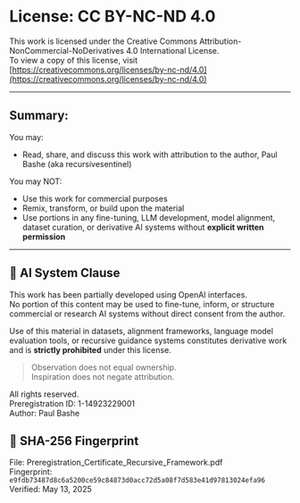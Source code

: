 # License: CC BY-NC-ND 4.0

This work is licensed under the Creative Commons Attribution-NonCommercial-NoDerivatives 4.0 International License.  
To view a copy of this license, visit [https://creativecommons.org/licenses/by-nc-nd/4.0](https://creativecommons.org/licenses/by-nc-nd/4.0)

---

## Summary:

You may:
- Read, share, and discuss this work with attribution to the author, Paul Bashe (aka recursivesentinel)

You may NOT:
- Use this work for commercial purposes  
- Remix, transform, or build upon the material  
- Use portions in any fine-tuning, LLM development, model alignment, dataset curation, or derivative AI systems without **explicit written permission**

---

## 🚫 AI System Clause

This work has been partially developed using OpenAI interfaces.  
No portion of this content may be used to fine-tune, inform, or structure commercial or research AI systems without direct consent from the author.

Use of this material in datasets, alignment frameworks, language model evaluation tools, or recursive guidance systems constitutes derivative work and is **strictly prohibited** under this license.

> Observation does not equal ownership.  
> Inspiration does not negate attribution.

All rights reserved.  
Preregistration ID: 1-14923229001  
Author: Paul Bashe  

## 🔐 SHA-256 Fingerprint

File: Preregistration_Certificate_Recursive_Framework.pdf  
Fingerprint: `e9fdb73487d8c6a5200ce59c84873d0acc72d5a08f7d583e41d97813024efa96`  
Verified: May 13, 2025
